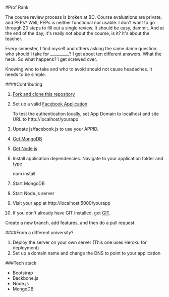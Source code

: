 #Prof Rank

The course review process is broken at BC. Course evaluations are private, and PEPs? Well, PEPs is neither functional nor usable. I don't want to go through 20 steps to fill out a single review. It should be easy, dammit. And at the end of the day, it's really not about the course, is it? It's about the teacher.

Every semester, I find myself and others asking the same damn question: who should I take for **_________**? I get about ten different answers. What the heck. So what happens? I get screwed over. 

Knowing who to take and who to avoid should not cause headaches. It needs to be simple.

####Contributing

1. [Fork and clone this repository](https://help.github.com/articles/fork-a-repo) 
2. Set up a valid [Facebook Application](https://developers.facebook.com/)
    
    To test the authentication locally, set App Domain to localhost and site URL to http://localhost/yourapp
3. Update js/facebook.js to use your APPID.
4. [Get MongoDB](http://www.mongodb.org/downloads)
5. [Get Node.js](http://nodejs.org/download/)
6. Install application dependencies. Navigate to your application folder and type

    npm install

7. Start MongoDB
8. Start Node.js server 
9. Visit your app at http://localhost:5000/yourapp
10. If you don't already have GIT installed, get [GIT](http://git-scm.com/).

Create a new branch, add features, and then do a pull request.

####From a different university?

1. Deploy the server on your own server (This one uses Heroku for deployment)
2. Set up a domain name and change the DNS to point to your application

###Tech stack

* Bootstrap
* Backbone.js
* Node.js
* MongoDB
